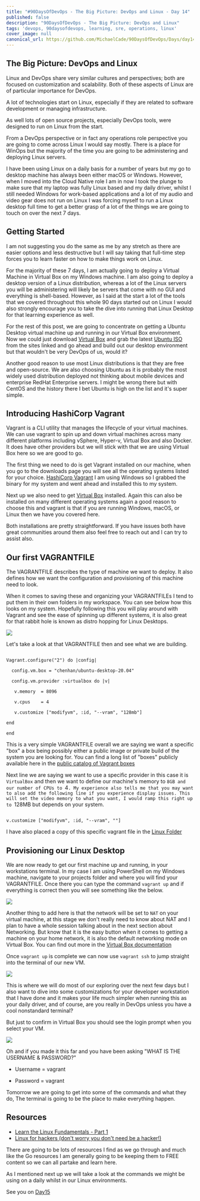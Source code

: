 ```yaml
---
title: "#90DaysOfDevOps - The Big Picture: DevOps and Linux - Day 14"
published: false
description: "90DaysOfDevOps - The Big Picture: DevOps and Linux"
tags: 'devops, 90daysofdevops, learning, sre, operations, linux'
cover_image: null
canonical_url: https://github.com/MichaelCade/90DaysOfDevOps/Days/day14.md 
---
```

## The Big Picture: DevOps and Linux
Linux and DevOps share very similar cultures and perspectives; both are focused on customization and scalability. Both of these aspects of Linux are of particular importance for DevOps.

A lot of technologies start on Linux, especially if they are related to software development or managing infrastructure.

As well lots of open source projects, especially DevOps tools, were designed to run on Linux from the start.

From a DevOps perspective or in fact any operations role perspective you are going to come across Linux I would say mostly. There is a place for WinOps but the majority of the time you are going to be administering and deploying Linux servers. 

I have been using Linux on a daily basis for a number of years but my go to desktop machine has always been either macOS or Windows. However, when I moved into the Cloud Native role I am in now I took the plunge to make sure that my laptop was fully Linux based and my daily driver, whilst I still needed Windows for work-based applications and a lot of my audio and video gear does not run on Linux I was forcing myself to run a Linux desktop full time to get a better grasp of a lot of the things we are going to touch on over the next 7 days. 

## Getting Started 
I am not suggesting you do the same as me by any stretch as there are easier options and less destructive but I will say taking that full-time step forces you to learn faster on how to make things work on Linux. 

For the majority of these 7 days, I am actually going to deploy a Virtual Machine in Virtual Box on my Windows machine. I am also going to deploy a desktop version of a Linux distribution, whereas a lot of the Linux servers you will be administering will likely be servers that come with no GUI and everything is shell-based. However, as I said at the start a lot of the tools that we covered throughout this whole 90 days started out on Linux I would also strongly encourage you to take the dive into running that Linux Desktop for that learning experience as well. 



For the rest of this post, we are going to concentrate on getting a Ubuntu Desktop virtual machine up and running in our Virtual Box environment. Now we could just download [Virtual Box](https://www.virtualbox.org/) and grab the latest [Ubuntu ISO](https://ubuntu.com/download) from the sites linked and go ahead and build out our desktop environment but that wouldn't be very DevOps of us, would it? 



Another good reason to use most Linux distributions is that they are free and open-source. We are also choosing Ubuntu as it is probably the most widely used distribution deployed not thinking about mobile devices and enterprise RedHat Enterprise servers. I might be wrong there but with CentOS and the history there I bet Ubuntu is high on the list and it's super simple. 



## Introducing HashiCorp Vagrant 



Vagrant is a CLI utility that manages the lifecycle of your virtual machines. We can use vagrant to spin up and down virtual machines across many different platforms including vSphere, Hyper-v, Virtual Box and also Docker. It does have other providers but we will stick with that we are using Virtual Box here so we are good to go. 



The first thing we need to do is get Vagrant installed on our machine, when you go to the downloads page you will see all the operating systems listed for your choice. [HashiCorp Vagrant](https://www.vagrantup.com/downloads) I am using Windows so I grabbed the binary for my system and went ahead and installed this to my system. 



Next up we also need to get [Virtual Box](https://www.virtualbox.org/wiki/Downloads) installed. Again this can also be installed on many different operating systems again a good reason to choose this and vagrant is that if you are running Windows, macOS, or Linux then we have you covered here. 



Both installations are pretty straightforward. If you have issues both have great communities around them also feel free to reach out and I can try to assist also. 



## Our first VAGRANTFILE



The VAGRANTFILE describes the type of machine we want to deploy. It also defines how we want the configuration and provisioning of this machine need to look. 



When it comes to saving these and organizing your VAGRANTFILEs I tend to put them in their own folders in my workspace. You can see below how this looks on my system. Hopefully following this you will play around with Vagrant and see the ease of spinning up different systems, it is also great for that rabbit hole is known as distro hopping for Linux Desktops. 



![](Images/Day14_Linux1.png)



Let's take a look at that VAGRANTFILE then and see what we are building. 



``` 

Vagrant.configure("2") do |config|

  config.vm.box = "chenhan/ubuntu-desktop-20.04"

  config.vm.provider :virtualbox do |v|

   v.memory  = 8096

   v.cpus    = 4

   v.customize ["modifyvm", :id, "--vram", "128mb"]

end

end

```

This is a very simple VAGRANTFILE overall we are saying we want a specific "box" a box being possibly either a public image or private build of the system you are looking for. You can find a long list of "boxes" publicly available here in the [public catalog of Vagrant boxes](https://app.vagrantup.com/boxes/search) 



Next line we are saying we want to use a specific provider in this case it is `VirtualBox` and then we want to define our machine's memory to `8GB and our number of CPUs to `4`. My experience also tells me that you may want to also add the following line if you experience display issues. This will set the video memory to what you want, I would ramp this right up to `128MB but depends on your system. 



```

v.customize ["modifyvm", :id, "--vram", ""]

```

I have also placed a copy of this specific vagrant file in the [Linux Folder](Linux/VAGRANTFILE) 



## Provisioning our Linux Desktop



We are now ready to get our first machine up and running, in your workstations terminal. In my case I am using PowerShell on my Windows machine, navigate to your projects folder and where you will find your VAGRANTFILE. Once there you can type the command `vagrant up` and if everything is correct then you will see something like the below.  



![](Images/Day14_Linux2.png)



Another thing to add here is that the network will be set to `NAT` on your virtual machine, at this stage we don't really need to know about NAT and I plan to have a whole session talking about in the next section about Networking. But know that it is the easy button when it comes to getting a machine on your home network, it is also the default networking mode on Virtual Box. You can find out more in the [Virtual Box documentation](https://www.virtualbox.org/manual/ch06.html#network_nat)



Once `vagrant up` is complete we can now use `vagrant ssh` to jump straight into the terminal of our new VM. 



![](Images/Day14_Linux3.png)



This is where we will do most of our exploring over the next few days but I also want to dive into some customizations for your developer workstation that I have done and it makes your life much simpler when running this as your daily driver, and of course, are you really in DevOps unless you have a cool nonstandard terminal? 



But just to confirm in Virtual Box you should see the login prompt when you select your VM. 



![](Images/Day14_Linux4.png)



Oh and if you made it this far and you have been asking "WHAT IS THE USERNAME & PASSWORD?" 



- Username = vagrant 

- Password = vagrant 



Tomorrow we are going to get into some of the commands and what they do, The terminal is going to be the place to make everything happen.  

## Resources 

- [Learn the Linux Fundamentals - Part 1](https://www.youtube.com/watch?v=kPylihJRG70)
- [Linux for hackers (don't worry you don't need be a hacker!)](https://www.youtube.com/watch?v=VbEx7B_PTOE)

There are going to be lots of resources I find as we go through and much like the Go resources I am generally going to be keeping them to FREE content so we can all partake and learn here. 

As I mentioned next up we will take a look at the commands we might be using on a daily whilst in our Linux environments. 

See you on [Day15](day15.md)

